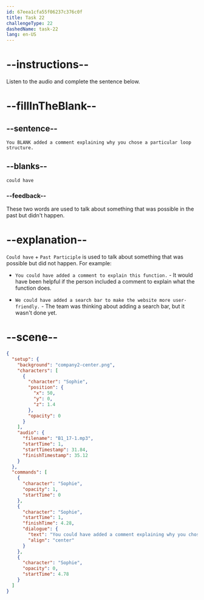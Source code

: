```yaml
---
id: 67eea1cfa55f06237c376c0f
title: Task 22
challengeType: 22
dashedName: task-22
lang: en-US
---
```


<!-- (audio) Sophie: You could have added a comment explaining why you chose a particular loop structure. -->

# --instructions--

Listen to the audio and complete the sentence below.

# --fillInTheBlank--

## --sentence--

`You BLANK added a comment explaining why you chose a particular loop structure.`

## --blanks--

`could have`

### --feedback--

These two words are used to talk about something that was possible in the past but didn't happen.

# --explanation--

`Could have` + `Past Participle` is used to talk about something that was possible but did not happen. For example:

- `You could have added a comment to explain this function.` - It would have been helpful if the person included a comment to explain what the function does.

- `We could have added a search bar to make the website more user-friendly.` - The team was thinking about adding a search bar, but it wasn't done yet.

# --scene--

```json
{
  "setup": {
    "background": "company2-center.png",
    "characters": [
      {
        "character": "Sophie",
        "position": {
          "x": 50,
          "y": 0,
          "z": 1.4
        },
        "opacity": 0
      }
    ],
    "audio": {
      "filename": "B1_17-1.mp3",
      "startTime": 1,
      "startTimestamp": 31.84,
      "finishTimestamp": 35.12
    }
  },
  "commands": [
    {
      "character": "Sophie",
      "opacity": 1,
      "startTime": 0
    },
    {
      "character": "Sophie",
      "startTime": 1,
      "finishTime": 4.28,
      "dialogue": {
        "text": "You could have added a comment explaining why you chose a particular loop structure.",
        "align": "center"
      }
    },
    {
      "character": "Sophie",
      "opacity": 0,
      "startTime": 4.78
    }
  ]
}
```
